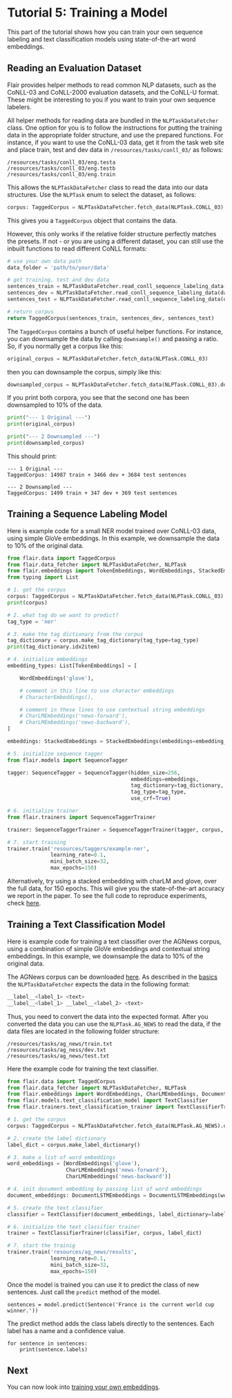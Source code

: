 # Tutorial 5: Training a Model

This part of the tutorial shows how you can train your own sequence labeling and text
classification models using state-of-the-art word embeddings.

## Reading an Evaluation Dataset

Flair provides helper methods to read common NLP datasets, such as the CoNLL-03 and CoNLL-2000 evaluation datasets,
and the CoNLL-U format. These might be interesting to you if you want to train your own sequence labelers.

All helper methods for reading data are bundled in the `NLPTaskDataFetcher` class. One option for you is to follow
the instructions for putting the training data in the appropriate folder structure, and use the prepared functions.
For instance, if you want to use the CoNLL-03 data, get it from the task web site and place train, test and dev data
in `/resources/tasks/conll_03/` as follows:

```
/resources/tasks/conll_03/eng.testa
/resources/tasks/conll_03/eng.testb
/resources/tasks/conll_03/eng.train
```

This allows the `NLPTaskDataFetcher` class to read the data into our data structures. Use the `NLPTask` enum to select
the dataset, as follows:

```python
corpus: TaggedCorpus = NLPTaskDataFetcher.fetch_data(NLPTask.CONLL_03)
```

This gives you a `TaggedCorpus` object that contains the data.

However, this only works if the relative folder structure perfectly matches the presets. If not - or you are using
a different dataset, you can still use the inbuilt functions to read different CoNLL formats:

```python
# use your own data path
data_folder = 'path/to/your/data'

# get training, test and dev data
sentences_train = NLPTaskDataFetcher.read_conll_sequence_labeling_data(data_folder + '/eng.train')
sentences_dev = NLPTaskDataFetcher.read_conll_sequence_labeling_data(data_folder + '/eng.testa')
sentences_test = NLPTaskDataFetcher.read_conll_sequence_labeling_data(data_folder + '/eng.testb')

# return corpus
return TaggedCorpus(sentences_train, sentences_dev, sentences_test)
```

The `TaggedCorpus` contains a bunch of useful helper functions. For instance, you can downsample the data by calling
`downsample()` and passing a ratio. So, if you normally get a corpus like this:

```python
original_corpus = NLPTaskDataFetcher.fetch_data(NLPTask.CONLL_03)
```

then you can downsample the corpus, simply like this:

```python
downsampled_corpus = NLPTaskDataFetcher.fetch_data(NLPTask.CONLL_03).downsample(0.1)
```

If you print both corpora, you see that the second one has been downsampled to 10% of the data.

```python
print("--- 1 Original ---")
print(original_corpus)

print("--- 2 Downsampled ---")
print(downsampled_corpus)
```

This should print:

```console
--- 1 Original ---
TaggedCorpus: 14987 train + 3466 dev + 3684 test sentences

--- 2 Downsampled ---
TaggedCorpus: 1499 train + 347 dev + 369 test sentences
```

## Training a Sequence Labeling Model

Here is example code for a small NER model trained over CoNLL-03 data, using simple GloVe embeddings.
In this example, we downsample the data to 10% of the original data.

```python
from flair.data import TaggedCorpus
from flair.data_fetcher import NLPTaskDataFetcher, NLPTask
from flair.embeddings import TokenEmbeddings, WordEmbeddings, StackedEmbeddings
from typing import List

# 1. get the corpus
corpus: TaggedCorpus = NLPTaskDataFetcher.fetch_data(NLPTask.CONLL_03).downsample(0.1)
print(corpus)

# 2. what tag do we want to predict?
tag_type = 'ner'

# 3. make the tag dictionary from the corpus
tag_dictionary = corpus.make_tag_dictionary(tag_type=tag_type)
print(tag_dictionary.idx2item)

# 4. initialize embeddings
embedding_types: List[TokenEmbeddings] = [

    WordEmbeddings('glove'),

    # comment in this line to use character embeddings
    # CharacterEmbeddings(),

    # comment in these lines to use contextual string embeddings
    # CharLMEmbeddings('news-forward'),
    # CharLMEmbeddings('news-backward'),
]

embeddings: StackedEmbeddings = StackedEmbeddings(embeddings=embedding_types)

# 5. initialize sequence tagger
from flair.models import SequenceTagger

tagger: SequenceTagger = SequenceTagger(hidden_size=256,
                                        embeddings=embeddings,
                                        tag_dictionary=tag_dictionary,
                                        tag_type=tag_type,
                                        use_crf=True)

# 6. initialize trainer
from flair.trainers import SequenceTaggerTrainer

trainer: SequenceTaggerTrainer = SequenceTaggerTrainer(tagger, corpus, test_mode=True)

# 7. start training
trainer.train('resources/taggers/example-ner',
              learning_rate=0.1,
              mini_batch_size=32,
              max_epochs=150)
```

Alternatively, try using a stacked embedding with charLM and glove, over the full data, for 150 epochs.
This will give you the state-of-the-art accuracy we report in the paper. To see the full code to reproduce experiments,
check [here](/resources/docs/EXPERIMENTS.md).

## Training a Text Classification Model

Here is example code for training a text classifier over the AGNews corpus, using  a combination of simple GloVe
embeddings and contextual string embeddings. In this example, we downsample the data to 10% of the original data.

The AGNews corpus can be downloaded [here](https://www.di.unipi.it/~gulli/AG_corpus_of_news_articles.html). As
described in the [basics](/resources/docs/TUTORIAL_BASICS.md) the `NLPTaskDataFetcher` expects the data in the
following format:
```bash
__label__<label_1> <text>
__label__<label_1> __label__<label_2> <text>
```
Thus, you need to convert the data into the expected format. After you converted the data you can use the
`NLPTask.AG_NEWS` to read the data, if the data files are located in the following folder structure:
```
/resources/tasks/ag_news/train.txt
/resources/tasks/ag_ness/dev.txt
/resources/tasks/ag_news/test.txt
```

Here the example code for training the text classifier.
```python
from flair.data import TaggedCorpus
from flair.data_fetcher import NLPTaskDataFetcher, NLPTask
from flair.embeddings import WordEmbeddings, CharLMEmbeddings, DocumentLSTMEmbeddings
from flair.models.text_classification_model import TextClassifier
from flair.trainers.text_classification_trainer import TextClassifierTrainer

# 1. get the corpus
corpus: TaggedCorpus = NLPTaskDataFetcher.fetch_data(NLPTask.AG_NEWS).downsample(0.1)

# 2. create the label dictionary
label_dict = corpus.make_label_dictionary()

# 3. make a list of word embeddings
word_embeddings = [WordEmbeddings('glove'),
                   CharLMEmbeddings('news-forward'),
                   CharLMEmbeddings('news-backward')]

# 4. init document embedding by passing list of word embeddings
document_embeddings: DocumentLSTMEmbeddings = DocumentLSTMEmbeddings(word_embeddings, hidden_states=512)

# 5. create the text classifier
classifier = TextClassifier(document_embeddings, label_dictionary=label_dict, multi_label=False)

# 6. initialize the text classifier trainer
trainer = TextClassifierTrainer(classifier, corpus, label_dict)

# 7. start the trainig
trainer.train('resources/ag_news/results',
              learning_rate=0.1,
              mini_batch_size=32,
              max_epochs=150)
```

Once the model is trained you can use it to predict the class of new sentences. Just call the `predict` method of the
model.

```
sentences = model.predict(Sentence('France is the current world cup winner.'))

```
The predict method adds the class labels directly to the sentences. Each label has a name and a confidence value.
```
for sentence in sentences:
    print(sentence.labels)
```

## Next

You can now look into [training your own embeddings](/resources/docs/TUTORIAL_TRAINING_LM_EMBEDDINGS.md).

